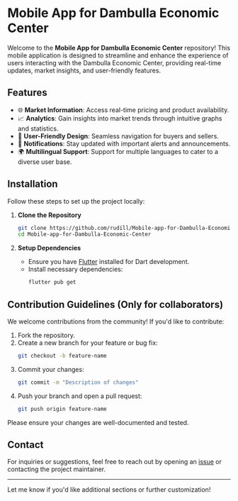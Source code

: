 # Mobile App for Dambulla Economic Center

Welcome to the **Mobile App for Dambulla Economic Center** repository! This mobile application is designed to streamline and enhance the experience of users interacting with the Dambulla Economic Center, providing real-time updates, market insights, and user-friendly features.

## Features

- 🌐 **Market Information**: Access real-time pricing and product availability.
- 📈 **Analytics**: Gain insights into market trends through intuitive graphs and statistics.
- 🛒 **User-Friendly Design**: Seamless navigation for buyers and sellers.
- 🔔 **Notifications**: Stay updated with important alerts and announcements.
- 🌍 **Multilingual Support**: Support for multiple languages to cater to a diverse user base.

## Installation

Follow these steps to set up the project locally:

1. **Clone the Repository**
   ```bash
   git clone https://github.com/rudill/Mobile-app-for-Dambulla-Economic-Center.git
   cd Mobile-app-for-Dambulla-Economic-Center
   ```

2. **Setup Dependencies**
   - Ensure you have [Flutter](https://flutter.dev/docs/get-started/install) installed for Dart development.
   - Install necessary dependencies:
     ```bash
     flutter pub get
     ```

## Contribution Guidelines (Only for collaborators)

We welcome contributions from the community! If you'd like to contribute:

1. Fork the repository.
2. Create a new branch for your feature or bug fix:
   ```bash
   git checkout -b feature-name
   ```
3. Commit your changes:
   ```bash
   git commit -m "Description of changes"
   ```
4. Push your branch and open a pull request:
   ```bash
   git push origin feature-name
   ```

Please ensure your changes are well-documented and tested.


## Contact

For inquiries or suggestions, feel free to reach out by opening an [issue](https://github.com/rudill/Mobile-app-for-Dambulla-Economic-Center/issues) or contacting the project maintainer.

---

Let me know if you'd like additional sections or further customization!
